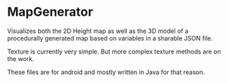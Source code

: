 # MapGenerator

Visualizes both the 2D Height map as well as the 3D model of a procedurally generated map based on variables in a sharable JSON file.

Texture is currently very simple. But more complex texture methods are on the work.

These files are for android and mostly written in Java for that reason.
